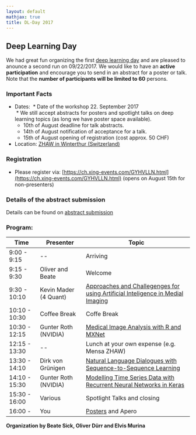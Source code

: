 ```yaml
---
layout: default
mathjax: true
title: DL-Day 2017
---
```


## Deep Learning Day

We had great fun organizing the first [deep learning day](https://sites.google.com/site/sdsdlday2016/) and are pleased to anounce a second run on 09/22/2017. We would like to have an **active participation** and encourage you to send in an abstract for a poster or talk. Note that the **number of participants will be limited to 60** persons.

### Important Facts
* Dates: 
  * Date of the workshop 22. September 2017  
  * We still accept abstracts for posters and spotlight talks on deep learning topics (as long we have poster space available). 
  * 10th of August deadline for talk abstracts.
  * 14th of August notification of acceptance for a talk.
  * 15th of August opening of registration (cost approx. 50 CHF)
* Location: [ZHAW in Winterthur (Switzerland)](https://www.google.com/maps/place/47%C2%B029'48.6%22N+8%C2%B043'48.0%22E/@47.496818,8.730752,18z/data=!4m5!3m4!1s0x0:0x0!8m2!3d47.496828!4d8.73?hl=en-US)

### Registration
* Please register via: [https://ch.xing-events.com/GYHVLLN.html](https://ch.xing-events.com/GYHVLLN.html) (opens on August 15th for non-presenters)

### Details of the abstract submission
Details can be found on [abstract submission](abstract)


### Program: 

Time | Presenter | Topic 
-----|-----------|----------------------
9:00 - 9:15  | --        | Arriving
9:15 - 9:30  | Oliver and Beate | Welcome
9:30 - 10:10 | Kevin Mader (4 Quant) | [Approaches and Challegenges for using Artificial Inteligence in Medial Imaging](mader.md) 
10:10 - 10:30 | Coffee Break | Coffe Break
10:30 - 12:15 | Gunter Roth (NVIDIA) | [Medical Image Analysis with R and MXNet](https://developer.nvidia.com/dli/onlinelabs)
12:15 - 13:30 | -- | Lunch at your own expense (e.g. Mensa ZHAW)
13:30 - 14:10 | Dirk von Grünigen | [Natural Language Dialogues with Sequence-to-Sequence Learning](grun.md)
14:10 - 15:30 | Gunter Roth (NVIDIA) | [Modelling Time Series Data with Recurrent Neural Networks in Keras](https://developer.nvidia.com/dli/onlinelabs)
15:30 - 16:00 | Various | Spotlight Talks and closing
16:00 -  | You | [Posters](posters.md) and Apero


**Organization by Beate Sick, Oliver Dürr and Elvis Murina**
